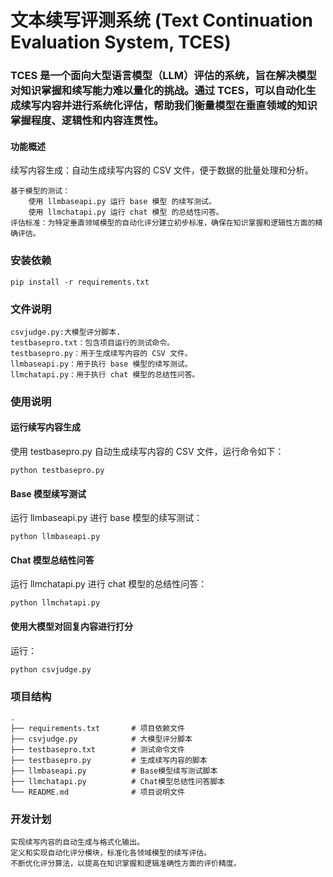 # 文本续写评测系统 (Text Continuation Evaluation System, TCES)

### TCES 是一个面向大型语言模型（LLM）评估的系统，旨在解决模型对知识掌握和续写能力难以量化的挑战。通过 TCES，可以自动化生成续写内容并进行系统化评估，帮助我们衡量模型在垂直领域的知识掌握程度、逻辑性和内容连贯性。
#### 功能概述
续写内容生成：自动生成续写内容的 CSV 文件，便于数据的批量处理和分析。
    
    基于模型的测试：
        使用 llmbaseapi.py 运行 base 模型 的续写测试。
        使用 llmchatapi.py 运行 chat 模型 的总结性问答。
    评估标准：为特定垂直领域模型的自动化评分建立初步标准，确保在知识掌握和逻辑性方面的精确评估。

### 安装依赖


```
pip install -r requirements.txt
```

### 文件说明

    csvjudge.py:大模型评分脚本.
    testbasepro.txt：包含项目运行的测试命令。
    testbasepro.py：用于生成续写内容的 CSV 文件。
    llmbaseapi.py：用于执行 base 模型的续写测试。
    llmchatapi.py：用于执行 chat 模型的总结性问答。

### 使用说明

#### 运行续写内容生成
使用 testbasepro.py 自动生成续写内容的 CSV 文件，运行命令如下：

```
python testbasepro.py
```
#### Base 模型续写测试
运行 llmbaseapi.py 进行 base 模型的续写测试：

```
python llmbaseapi.py
```

#### Chat 模型总结性问答
运行 llmchatapi.py 进行 chat 模型的总结性问答：

```
python llmchatapi.py
```
#### 使用大模型对回复内容进行打分
运行：
```
python csvjudge.py
```

### 项目结构


```
.
├── requirements.txt       # 项目依赖文件
├── csvjudge.py            # 大模型评分脚本
├── testbasepro.txt        # 测试命令文件
├── testbasepro.py         # 生成续写内容的脚本
├── llmbaseapi.py          # Base模型续写测试脚本
├── llmchatapi.py          # Chat模型总结性问答脚本
└── README.md              # 项目说明文件
```

### 开发计划

    实现续写内容的自动生成与格式化输出。
    定义和实现自动化评分模块，标准化各领域模型的续写评估。
    不断优化评分算法，以提高在知识掌握和逻辑准确性方面的评价精度。